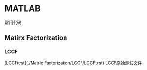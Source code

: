 # MATLAB
常用代码
## Matirx Factorization
### LCCF
[LCCFtest](./Matrix Factorization/LCCF/LCCFtest)  LCCF原始测试文件
